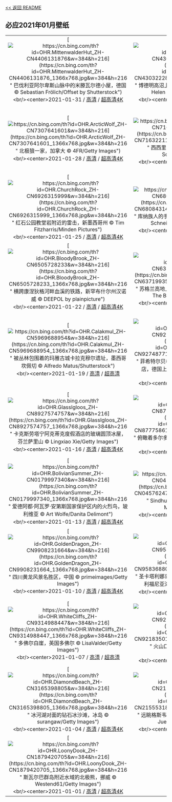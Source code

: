 [<< 返回 README](../../README.md)
## 必应2021年01月壁纸
||||
|:---:|:---:|:---:|
|[![https://cn.bing.com/th?id=OHR.MittenwalderHut_ZH-CN4406131876&w=384&h=216](https://cn.bing.com/th?id=OHR.MittenwalderHut_ZH-CN4406131876_1366x768.jpg&w=384&h=216 " &#10;巴伐利亚阿尔卑斯山脉中的米滕瓦尔德小屋，德国&#10;© Sebastian Frölich/Offset by Shutterstock")](https://cn.bing.com/search?q=%E5%B7%B4%E4%BC%90%E5%88%A9%E4%BA%9A%E9%98%BF%E5%B0%94%E5%8D%91%E6%96%AF%E5%B1%B1%E8%84%89%E4%B8%AD%E7%9A%84%E7%B1%B3%E6%BB%95%E7%93%A6%E5%B0%94%E5%BE%B7%E5%B0%8F%E5%B1%8B%EF%BC%8C%E5%BE%B7%E5%9B%BD&form=hpcapt&mkt=zh-cn&filters=HpDate:"20210131_1600")<br/><center>2021-01-31 / [高清](https://cn.bing.com/th?id=OHR.MittenwalderHut_ZH-CN4406131876_1920x1200.jpg&w=1920&h=1200) / [超高清4K](https://cn.bing.com/th?id=OHR.MittenwalderHut_ZH-CN4406131876_UHD.jpg&w=3840&h=2160)<center/>|[![https://cn.bing.com/th?id=OHR.BodminFrost_ZH-CN4303222848&w=384&h=216](https://cn.bing.com/th?id=OHR.BodminFrost_ZH-CN4303222848_1366x768.jpg&w=384&h=216 " &#10;博德明高沼上布朗威利山麓的废弃小屋，英格兰&#10;© Helen Hotson/Alamy Stock Photo")](https://cn.bing.com/search?q=%E5%8D%9A%E5%BE%B7%E6%98%8E%E9%AB%98%E6%B2%BC%E4%B8%8A%E5%B8%83%E6%9C%97%E5%A8%81%E5%88%A9%E5%B1%B1%E9%BA%93%E7%9A%84%E5%BA%9F%E5%BC%83%E5%B0%8F%E5%B1%8B%EF%BC%8C%E8%8B%B1%E6%A0%BC%E5%85%B0&form=hpcapt&mkt=zh-cn&filters=HpDate:"20210130_1600")<br/><center>2021-01-30 / [高清](https://cn.bing.com/th?id=OHR.BodminFrost_ZH-CN4303222848_1920x1200.jpg&w=1920&h=1200) / [超高清4K](https://cn.bing.com/th?id=OHR.BodminFrost_ZH-CN4303222848_UHD.jpg&w=3840&h=2160)<center/>|[![https://cn.bing.com/th?id=OHR.RedRobin_ZH-CN4148689161&w=384&h=216](https://cn.bing.com/th?id=OHR.RedRobin_ZH-CN4148689161_1366x768.jpg&w=384&h=216 " &#10;冬季暴风雪中的欧亚鸲，英格兰峰区国家公园&#10;© Ben Robson Hull Photography/Getty Images")](https://cn.bing.com/search?q=%E5%86%AC%E5%AD%A3%E6%9A%B4%E9%A3%8E%E9%9B%AA%E4%B8%AD%E7%9A%84%E6%AC%A7%E4%BA%9A%E9%B8%B2%EF%BC%8C%E8%8B%B1%E6%A0%BC%E5%85%B0%E5%B3%B0%E5%8C%BA%E5%9B%BD%E5%AE%B6%E5%85%AC%E5%9B%AD&form=hpcapt&mkt=zh-cn&filters=HpDate:"20210129_1600")<br/><center>2021-01-29 / [高清](https://cn.bing.com/th?id=OHR.RedRobin_ZH-CN4148689161_1920x1200.jpg&w=1920&h=1200) / [超高清](https://cn.bing.comhttps://cn.bing.com/th?id=OHR.RedRobin_ZH-CN4148689161_UHD.jpg)<center/>|
|[![https://cn.bing.com/th?id=OHR.ArcticWolf_ZH-CN7307641601&w=384&h=216](https://cn.bing.com/th?id=OHR.ArcticWolf_ZH-CN7307641601_1366x768.jpg&w=384&h=216 " &#10;北极狼一家，加拿大&#10;© 4FR/Getty Images")](https://cn.bing.com/search?q=%E5%8C%97%E6%9E%81%E7%8B%BC%E4%B8%80%E5%AE%B6%EF%BC%8C%E5%8A%A0%E6%8B%BF%E5%A4%A7&form=hpcapt&mkt=zh-cn&filters=HpDate:"20210128_1600")<br/><center>2021-01-28 / [高清](https://cn.bing.com/th?id=OHR.ArcticWolf_ZH-CN7307641601_1920x1200.jpg&w=1920&h=1200) / [超高清4K](https://cn.bing.com/th?id=OHR.ArcticWolf_ZH-CN7307641601_UHD.jpg&w=3840&h=2160)<center/>|[![https://cn.bing.com/th?id=OHR.Taormina_ZH-CN7163221115&w=384&h=216](https://cn.bing.com/th?id=OHR.Taormina_ZH-CN7163221115_1366x768.jpg&w=384&h=216 " &#10;西西里岛陶尔米纳，意大利&#10;© Juergen Schonnop/Getty Images")](https://cn.bing.com/search?q=%E8%A5%BF%E8%A5%BF%E9%87%8C%E5%B2%9B%E9%99%B6%E5%B0%94%E7%B1%B3%E7%BA%B3%EF%BC%8C%E6%84%8F%E5%A4%A7%E5%88%A9&form=hpcapt&mkt=zh-cn&filters=HpDate:"20210127_1600")<br/><center>2021-01-27 / [高清](https://cn.bing.com/th?id=OHR.Taormina_ZH-CN7163221115_1920x1200.jpg&w=1920&h=1200) / [超高清4K](https://cn.bing.com/th?id=OHR.Taormina_ZH-CN7163221115_UHD.jpg&w=3840&h=2160)<center/>|[![https://cn.bing.com/th?id=OHR.HeartAustralia_ZH-CN7049080558&w=384&h=216](https://cn.bing.com/th?id=OHR.HeartAustralia_ZH-CN7049080558_1366x768.jpg&w=384&h=216 " &#10;属于大堡礁的一部分的心形礁，澳大利亚昆士兰&#10;© Peter Adams/Offset by Shutterstock")](https://cn.bing.com/search?q=%E5%B1%9E%E4%BA%8E%E5%A4%A7%E5%A0%A1%E7%A4%81%E7%9A%84%E4%B8%80%E9%83%A8%E5%88%86%E7%9A%84%E5%BF%83%E5%BD%A2%E7%A4%81%EF%BC%8C%E6%BE%B3%E5%A4%A7%E5%88%A9%E4%BA%9A%E6%98%86%E5%A3%AB%E5%85%B0&form=hpcapt&mkt=zh-cn&filters=HpDate:"20210126_1600")<br/><center>2021-01-26 / [高清](https://cn.bing.com/th?id=OHR.HeartAustralia_ZH-CN7049080558_1920x1200.jpg&w=1920&h=1200) / [超高清4K](https://cn.bing.com/th?id=OHR.HeartAustralia_ZH-CN7049080558_UHD.jpg&w=3840&h=2160)<center/>|
|[![https://cn.bing.com/th?id=OHR.ChurchRock_ZH-CN6926315999&w=384&h=216](https://cn.bing.com/th?id=OHR.ChurchRock_ZH-CN6926315999_1366x768.jpg&w=384&h=216 " &#10;红石公园教堂岩附近的雷击，新墨西哥州&#10;© Tim Fitzharris/Minden Pictures")](https://cn.bing.com/search?q=%E7%BA%A2%E7%9F%B3%E5%85%AC%E5%9B%AD%E6%95%99%E5%A0%82%E5%B2%A9%E9%99%84%E8%BF%91%E7%9A%84%E9%9B%B7%E5%87%BB%EF%BC%8C%E6%96%B0%E5%A2%A8%E8%A5%BF%E5%93%A5%E5%B7%9E&form=hpcapt&mkt=zh-cn&filters=HpDate:"20210125_1600")<br/><center>2021-01-25 / [高清](https://cn.bing.com/th?id=OHR.ChurchRock_ZH-CN6926315999_1920x1200.jpg&w=1920&h=1200) / [超高清4K](https://cn.bing.com/th?id=OHR.ChurchRock_ZH-CN6926315999_UHD.jpg&w=3840&h=2160)<center/>|[![https://cn.bing.com/th?id=OHR.Molas_ZH-CN6808431428&w=384&h=216](https://cn.bing.com/th?id=OHR.Molas_ZH-CN6808431428_1366x768.jpg&w=384&h=216 " &#10;库纳族人的手工艺品，巴拿马圣布拉斯群岛&#10;© Lars Schneider/Tandem Stills + Motion")](https://cn.bing.com/search?q=%E5%BA%93%E7%BA%B3%E6%97%8F%E4%BA%BA%E7%9A%84%E6%89%8B%E5%B7%A5%E8%89%BA%E5%93%81%EF%BC%8C%E5%B7%B4%E6%8B%BF%E9%A9%AC%E5%9C%A3%E5%B8%83%E6%8B%89%E6%96%AF%E7%BE%A4%E5%B2%9B&form=hpcapt&mkt=zh-cn&filters=HpDate:"20210124_1600")<br/><center>2021-01-24 / [高清](https://cn.bing.com/th?id=OHR.Molas_ZH-CN6808431428_1920x1200.jpg&w=1920&h=1200) / [超高清4K](https://cn.bing.com/th?id=OHR.Molas_ZH-CN6808431428_UHD.jpg&w=3840&h=2160)<center/>|[![https://cn.bing.com/th?id=OHR.ChuDangYa_ZH-CN6673735912&w=384&h=216](https://cn.bing.com/th?id=OHR.ChuDangYa_ZH-CN6673735912_1366x768.jpg&w=384&h=216 " &#10;波来古市附近的Chu Dang Ya火山，越南嘉来&#10;© Quang Ngoc Nguyen/Alamy")](https://cn.bing.com/search?q=%E6%B3%A2%E6%9D%A5%E5%8F%A4%E5%B8%82%E9%99%84%E8%BF%91%E7%9A%84Chu&form=hpcapt&mkt=zh-cn&filters=HpDate:"20210123_1600")<br/><center>2021-01-23 / [高清](https://cn.bing.com/th?id=OHR.ChuDangYa_ZH-CN6673735912_1920x1200.jpg&w=1920&h=1200) / [超高清](https://cn.bing.comhttps://cn.bing.com/th?id=OHR.ChuDangYa_ZH-CN6673735912_UHD.jpg)<center/>|
|[![https://cn.bing.com/th?id=OHR.BloodyBrook_ZH-CN6505728233&w=384&h=216](https://cn.bing.com/th?id=OHR.BloodyBrook_ZH-CN6505728233_1366x768.jpg&w=384&h=216 " &#10;横跨康涅狄格河畔血溪的铁路，新罕布什尔州汉诺威&#10;© DEEPOL by plainpicture")](https://cn.bing.com/search?q=%E6%A8%AA%E8%B7%A8%E5%BA%B7%E6%B6%85%E7%8B%84%E6%A0%BC%E6%B2%B3%E7%95%94%E8%A1%80%E6%BA%AA%E7%9A%84%E9%93%81%E8%B7%AF%EF%BC%8C%E6%96%B0%E7%BD%95%E5%B8%83%E4%BB%80%E5%B0%94%E5%B7%9E%E6%B1%89%E8%AF%BA%E5%A8%81&form=hpcapt&mkt=zh-cn&filters=HpDate:"20210122_1600")<br/><center>2021-01-22 / [高清](https://cn.bing.com/th?id=OHR.BloodyBrook_ZH-CN6505728233_1920x1200.jpg&w=1920&h=1200) / [超高清4K](https://cn.bing.com/th?id=OHR.BloodyBrook_ZH-CN6505728233_UHD.jpg&w=3840&h=2160)<center/>|[![https://cn.bing.com/th?id=OHR.RSOakTree_ZH-CN6371993573&w=384&h=216](https://cn.bing.com/th?id=OHR.RSOakTree_ZH-CN6371993573_1366x768.jpg&w=384&h=216 " &#10;苏格兰高地上的欧亚红松鼠，苏格兰&#10;© Scotland: The Big Picture/Minden Pictures")](https://cn.bing.com/search?q=%E8%8B%8F%E6%A0%BC%E5%85%B0%E9%AB%98%E5%9C%B0%E4%B8%8A%E7%9A%84%E6%AC%A7%E4%BA%9A%E7%BA%A2%E6%9D%BE%E9%BC%A0%EF%BC%8C%E8%8B%8F%E6%A0%BC%E5%85%B0&form=hpcapt&mkt=zh-cn&filters=HpDate:"20210121_1600")<br/><center>2021-01-21 / [高清](https://cn.bing.com/th?id=OHR.RSOakTree_ZH-CN6371993573_1920x1200.jpg&w=1920&h=1200) / [超高清4K](https://cn.bing.com/th?id=OHR.RSOakTree_ZH-CN6371993573_UHD.jpg&w=3840&h=2160)<center/>|[![https://cn.bing.com/th?id=OHR.GentooLeap_ZH-CN6189428446&w=384&h=216](https://cn.bing.com/th?id=OHR.GentooLeap_ZH-CN6189428446_1366x768.jpg&w=384&h=216 " &#10;南极丹科岛附近的巴布亚企鹅&#10;© David Merron/Getty Images")](https://cn.bing.com/search?q=%E5%8D%97%E6%9E%81%E4%B8%B9%E7%A7%91%E5%B2%9B%E9%99%84%E8%BF%91%E7%9A%84%E5%B7%B4%E5%B8%83%E4%BA%9A%E4%BC%81%E9%B9%85&form=hpcapt&mkt=zh-cn&filters=HpDate:"20210120_1600")<br/><center>2021-01-20 / [高清](https://cn.bing.com/th?id=OHR.GentooLeap_ZH-CN6189428446_1920x1200.jpg&w=1920&h=1200) / [超高清](https://cn.bing.comhttps://cn.bing.com/th?id=OHR.GentooLeap_ZH-CN6189428446_UHD.jpg)<center/>|
|[![https://cn.bing.com/th?id=OHR.Calakmul_ZH-CN5969688954&w=384&h=216](https://cn.bing.com/th?id=OHR.Calakmul_ZH-CN5969688954_1366x768.jpg&w=384&h=216 " &#10;被丛林包围着的玛雅古城卡拉克穆尔遗址，墨西哥坎佩切&#10;© Alfredo Matus/Shutterstock")](https://cn.bing.com/search?q=%E8%A2%AB%E4%B8%9B%E6%9E%97%E5%8C%85%E5%9B%B4%E7%9D%80%E7%9A%84%E7%8E%9B%E9%9B%85%E5%8F%A4%E5%9F%8E%E5%8D%A1%E6%8B%89%E5%85%8B%E7%A9%86%E5%B0%94%E9%81%97%E5%9D%80%EF%BC%8C%E5%A2%A8%E8%A5%BF%E5%93%A5%E5%9D%8E%E4%BD%A9%E5%88%87&form=hpcapt&mkt=zh-cn&filters=HpDate:"20210119_1600")<br/><center>2021-01-19 / [高清](https://cn.bing.com/th?id=OHR.Calakmul_ZH-CN5969688954_1920x1200.jpg&w=1920&h=1200) / [超高清](https://cn.bing.comhttps://cn.bing.com/th?id=OHR.Calakmul_ZH-CN5969688954_UHD.jpg)<center/>|[![https://cn.bing.com/th?id=OHR.FichtelbergWinter_ZH-CN9274877146&w=384&h=216](https://cn.bing.com/th?id=OHR.FichtelbergWinter_ZH-CN9274877146_1366x768.jpg&w=384&h=216 " &#10;菲希特尔贝格山上的气象站和Fichtelberghaus酒店，德国上维森塔尔&#10;© Cornelia Dorr/eStock Photo")](https://cn.bing.com/search?q=%E8%8F%B2%E5%B8%8C%E7%89%B9%E5%B0%94%E8%B4%9D%E6%A0%BC%E5%B1%B1%E4%B8%8A%E7%9A%84%E6%B0%94%E8%B1%A1%E7%AB%99%E5%92%8CFichtelberghaus%E9%85%92%E5%BA%97%EF%BC%8C%E5%BE%B7%E5%9B%BD%E4%B8%8A%E7%BB%B4%E6%A3%AE%E5%A1%94%E5%B0%94&form=hpcapt&mkt=zh-cn&filters=HpDate:"20210118_1600")<br/><center>2021-01-18 / [高清](https://cn.bing.com/th?id=OHR.FichtelbergWinter_ZH-CN9274877146_1920x1200.jpg&w=1920&h=1200) / [超高清4K](https://cn.bing.com/th?id=OHR.FichtelbergWinter_ZH-CN9274877146_UHD.jpg&w=3840&h=2160)<center/>|[![https://cn.bing.com/th?id=OHR.PailonDelDiablo_ZH-CN9146230830&w=384&h=216](https://cn.bing.com/th?id=OHR.PailonDelDiablo_ZH-CN9146230830_1366x768.jpg&w=384&h=216 " &#10;巴尼奥斯附近的阿格杨瀑布，厄瓜多尔&#10;© Laura BC/Getty Images")](https://cn.bing.com/search?q=%E5%B7%B4%E5%B0%BC%E5%A5%A5%E6%96%AF%E9%99%84%E8%BF%91%E7%9A%84%E9%98%BF%E6%A0%BC%E6%9D%A8%E7%80%91%E5%B8%83%EF%BC%8C%E5%8E%84%E7%93%9C%E5%A4%9A%E5%B0%94&form=hpcapt&mkt=zh-cn&filters=HpDate:"20210117_1600")<br/><center>2021-01-17 / [高清](https://cn.bing.com/th?id=OHR.PailonDelDiablo_ZH-CN9146230830_1920x1200.jpg&w=1920&h=1200) / [超高清4K](https://cn.bing.com/th?id=OHR.PailonDelDiablo_ZH-CN9146230830_UHD.jpg&w=3840&h=2160)<center/>|
|[![https://cn.bing.com/th?id=OHR.GlassIgloos_ZH-CN8927574757&w=384&h=216](https://cn.bing.com/th?id=OHR.GlassIgloos_ZH-CN8927574757_1366x768.jpg&w=384&h=216 " &#10;卡克斯劳塔宁阿克蒂克度假酒店的玻璃圆顶冰屋，芬兰萨里山&#10;© Lingxiao Xie/Getty Images")](https://cn.bing.com/search?q=%E5%8D%A1%E5%85%8B%E6%96%AF%E5%8A%B3%E5%A1%94%E5%AE%81%E9%98%BF%E5%85%8B%E8%92%82%E5%85%8B%E5%BA%A6%E5%81%87%E9%85%92%E5%BA%97%E7%9A%84%E7%8E%BB%E7%92%83%E5%9C%86%E9%A1%B6%E5%86%B0%E5%B1%8B%EF%BC%8C%E8%8A%AC%E5%85%B0%E8%90%A8%E9%87%8C%E5%B1%B1&form=hpcapt&mkt=zh-cn&filters=HpDate:"20210116_1600")<br/><center>2021-01-16 / [高清](https://cn.bing.com/th?id=OHR.GlassIgloos_ZH-CN8927574757_1920x1200.jpg&w=1920&h=1200) / [超高清4K](https://cn.bing.com/th?id=OHR.GlassIgloos_ZH-CN8927574757_UHD.jpg&w=3840&h=2160)<center/>|[![https://cn.bing.com/th?id=OHR.ChateauBeynac_ZH-CN8777586167&w=384&h=216](https://cn.bing.com/th?id=OHR.ChateauBeynac_ZH-CN8777586167_1366x768.jpg&w=384&h=216 " &#10;俯瞰着多尔多涅河谷的贝纳克城堡，法国&#10;© Gareth Kirkland/Alamy")](https://cn.bing.com/search?q=%E4%BF%AF%E7%9E%B0%E7%9D%80%E5%A4%9A%E5%B0%94%E5%A4%9A%E6%B6%85%E6%B2%B3%E8%B0%B7%E7%9A%84%E8%B4%9D%E7%BA%B3%E5%85%8B%E5%9F%8E%E5%A0%A1%EF%BC%8C%E6%B3%95%E5%9B%BD&form=hpcapt&mkt=zh-cn&filters=HpDate:"20210115_1600")<br/><center>2021-01-15 / [高清](https://cn.bing.com/th?id=OHR.ChateauBeynac_ZH-CN8777586167_1920x1200.jpg&w=1920&h=1200) / [超高清4K](https://cn.bing.com/th?id=OHR.ChateauBeynac_ZH-CN8777586167_UHD.jpg&w=3840&h=2160)<center/>|[![https://cn.bing.com/th?id=OHR.BrightonSnow_ZH-CN0309526170&w=384&h=216](https://cn.bing.com/th?id=OHR.BrightonSnow_ZH-CN0309526170_1366x768.jpg&w=384&h=216 " &#10;布莱顿-霍夫被雪覆盖的海滩小屋，英国&#10;© Tim Jones/Alamy")](https://cn.bing.com/search?q=%E5%B8%83%E8%8E%B1%E9%A1%BF-%E9%9C%8D%E5%A4%AB%E8%A2%AB%E9%9B%AA%E8%A6%86%E7%9B%96%E7%9A%84%E6%B5%B7%E6%BB%A9%E5%B0%8F%E5%B1%8B%EF%BC%8C%E8%8B%B1%E5%9B%BD&form=hpcapt&mkt=zh-cn&filters=HpDate:"20210114_1600")<br/><center>2021-01-14 / [高清](https://cn.bing.com/th?id=OHR.BrightonSnow_ZH-CN0309526170_1920x1200.jpg&w=1920&h=1200) / [超高清4K](https://cn.bing.com/th?id=OHR.BrightonSnow_ZH-CN0309526170_UHD.jpg&w=3840&h=2160)<center/>|
|[![https://cn.bing.com/th?id=OHR.BolivianSummer_ZH-CN0179997340&w=384&h=216](https://cn.bing.com/th?id=OHR.BolivianSummer_ZH-CN0179997340_1366x768.jpg&w=384&h=216 " &#10;爱德阿都·阿瓦罗·安第斯国家保护区内的火烈鸟，玻利维亚&#10;© Art Wolfe/Danita Delimont")](https://cn.bing.com/search?q=%E7%88%B1%E5%BE%B7%E9%98%BF%E9%83%BD%C2%B7%E9%98%BF%E7%93%A6%E7%BD%97%C2%B7%E5%AE%89%E7%AC%AC%E6%96%AF%E5%9B%BD%E5%AE%B6%E4%BF%9D%E6%8A%A4%E5%8C%BA%E5%86%85%E7%9A%84%E7%81%AB%E7%83%88%E9%B8%9F%EF%BC%8C%E7%8E%BB%E5%88%A9%E7%BB%B4%E4%BA%9A&form=hpcapt&mkt=zh-cn&filters=HpDate:"20210113_1600")<br/><center>2021-01-13 / [高清](https://cn.bing.com/th?id=OHR.BolivianSummer_ZH-CN0179997340_1920x1200.jpg&w=1920&h=1200) / [超高清4K](https://cn.bing.com/th?id=OHR.BolivianSummer_ZH-CN0179997340_UHD.jpg&w=3840&h=2160)<center/>|[![https://cn.bing.com/th?id=OHR.SeaFort_ZH-CN0457624725&w=384&h=216](https://cn.bing.com/th?id=OHR.SeaFort_ZH-CN0457624725_1366x768.jpg&w=384&h=216 " &#10;Sindhudurg堡，印度马哈拉施特拉邦&#10;© MovingMaratha/Alamy")](https://cn.bing.com/search?q=Sindhudurg%E5%A0%A1%EF%BC%8C%E5%8D%B0%E5%BA%A6%E9%A9%AC%E5%93%88%E6%8B%89%E6%96%BD%E7%89%B9%E6%8B%89%E9%82%A6&form=hpcapt&mkt=zh-cn&filters=HpDate:"20210112_1600")<br/><center>2021-01-12 / [高清](https://cn.bing.com/th?id=OHR.SeaFort_ZH-CN0457624725_1920x1200.jpg&w=1920&h=1200) / [超高清4K](https://cn.bing.com/th?id=OHR.SeaFort_ZH-CN0457624725_UHD.jpg&w=3840&h=2160)<center/>|[![https://cn.bing.com/th?id=OHR.SierraNevada_ZH-CN0564237735&w=384&h=216](https://cn.bing.com/th?id=OHR.SierraNevada_ZH-CN0564237735_1366x768.jpg&w=384&h=216 " &#10;Pradollano滑雪站，西班牙内华达山脉国家公园&#10;© NTCo/iStock/Getty Images Plus")](https://cn.bing.com/search?q=Pradollano%E6%BB%91%E9%9B%AA%E7%AB%99%EF%BC%8C%E8%A5%BF%E7%8F%AD%E7%89%99%E5%86%85%E5%8D%8E%E8%BE%BE%E5%B1%B1%E8%84%89%E5%9B%BD%E5%AE%B6%E5%85%AC%E5%9B%AD&form=hpcapt&mkt=zh-cn&filters=HpDate:"20210111_1600")<br/><center>2021-01-11 / [高清](https://cn.bing.com/th?id=OHR.SierraNevada_ZH-CN0564237735_1920x1200.jpg&w=1920&h=1200) / [超高清4K](https://cn.bing.com/th?id=OHR.SierraNevada_ZH-CN0564237735_UHD.jpg&w=3840&h=2160)<center/>|
|[![https://cn.bing.com/th?id=OHR.GoldenDragon_ZH-CN9908231664&w=384&h=216](https://cn.bing.com/th?id=OHR.GoldenDragon_ZH-CN9908231664_1366x768.jpg&w=384&h=216 " &#10;四川黄龙风景名胜区，中国&#10;© primeimages/Getty Images")](https://cn.bing.com/search?q=%E5%9B%9B%E5%B7%9D%E9%BB%84%E9%BE%99%E9%A3%8E%E6%99%AF%E5%90%8D%E8%83%9C%E5%8C%BA%EF%BC%8C%E4%B8%AD%E5%9B%BD&form=hpcapt&mkt=zh-cn&filters=HpDate:"20210110_1600")<br/><center>2021-01-10 / [高清](https://cn.bing.com/th?id=OHR.GoldenDragon_ZH-CN9908231664_1920x1200.jpg&w=1920&h=1200) / [超高清4K](https://cn.bing.com/th?id=OHR.GoldenDragon_ZH-CN9908231664_UHD.jpg&w=3840&h=2160)<center/>|[![https://cn.bing.com/th?id=OHR.SpanishSeaSlug_ZH-CN9583688017&w=384&h=216](https://cn.bing.com/th?id=OHR.SpanishSeaSlug_ZH-CN9583688017_1366x768.jpg&w=384&h=216 " &#10;圣卡塔利娜岛附近海藻上的西班牙披肩海蛞蝓，加利福尼亚海峡群岛&#10;© WaterFrame/Alamy")](https://cn.bing.com/search?q=%E5%9C%A3%E5%8D%A1%E5%A1%94%E5%88%A9%E5%A8%9C%E5%B2%9B%E9%99%84%E8%BF%91%E6%B5%B7%E8%97%BB%E4%B8%8A%E7%9A%84%E8%A5%BF%E7%8F%AD%E7%89%99%E6%8A%AB%E8%82%A9%E6%B5%B7%E8%9B%9E%E8%9D%93%EF%BC%8C%E5%8A%A0%E5%88%A9%E7%A6%8F%E5%B0%BC%E4%BA%9A%E6%B5%B7%E5%B3%A1%E7%BE%A4%E5%B2%9B&form=hpcapt&mkt=zh-cn&filters=HpDate:"20210109_1600")<br/><center>2021-01-09 / [高清](https://cn.bing.com/th?id=OHR.SpanishSeaSlug_ZH-CN9583688017_1920x1200.jpg&w=1920&h=1200) / [超高清4K](https://cn.bing.com/th?id=OHR.SpanishSeaSlug_ZH-CN9583688017_UHD.jpg&w=3840&h=2160)<center/>|[![https://cn.bing.com/th?id=OHR.FoucaultsPendulum_ZH-CN9435794626&w=384&h=216](https://cn.bing.com/th?id=OHR.FoucaultsPendulum_ZH-CN9435794626_1366x768.jpg&w=384&h=216 " &#10;巴黎先贤祠内的傅科摆，法国&#10;© Adolf/Adobe Stock")](https://cn.bing.com/search?q=%E5%B7%B4%E9%BB%8E%E5%85%88%E8%B4%A4%E7%A5%A0%E5%86%85%E7%9A%84%E5%82%85%E7%A7%91%E6%91%86%EF%BC%8C%E6%B3%95%E5%9B%BD&form=hpcapt&mkt=zh-cn&filters=HpDate:"20210108_1600")<br/><center>2021-01-08 / [高清](https://cn.bing.com/th?id=OHR.FoucaultsPendulum_ZH-CN9435794626_1920x1200.jpg&w=1920&h=1200) / [超高清4K](https://cn.bing.com/th?id=OHR.FoucaultsPendulum_ZH-CN9435794626_UHD.jpg&w=3840&h=2160)<center/>|
|[![https://cn.bing.com/th?id=OHR.WhiteCliffs_ZH-CN9314988447&w=384&h=216](https://cn.bing.com/th?id=OHR.WhiteCliffs_ZH-CN9314988447_1366x768.jpg&w=384&h=216 " &#10;多佛尔白崖，英国多佛尔&#10;© LisaValder/Getty Images")](https://cn.bing.com/search?q=%E5%A4%9A%E4%BD%9B%E5%B0%94%E7%99%BD%E5%B4%96%EF%BC%8C%E8%8B%B1%E5%9B%BD%E5%A4%9A%E4%BD%9B%E5%B0%94&form=hpcapt&mkt=zh-cn&filters=HpDate:"20210107_1600")<br/><center>2021-01-07 / [高清](https://cn.bing.com/th?id=OHR.WhiteCliffs_ZH-CN9314988447_1920x1200.jpg&w=1920&h=1200) / [超高清](https://cn.bing.comhttps://cn.bing.com/th?id=OHR.WhiteCliffs_ZH-CN9314988447_UHD.jpg)<center/>|[![https://cn.bing.com/th?id=OHR.SnowCraterLake_ZH-CN9218350129&w=384&h=216](https://cn.bing.com/th?id=OHR.SnowCraterLake_ZH-CN9218350129_1366x768.jpg&w=384&h=216 " &#10;火山口湖，俄勒冈州&#10;© Steve Bloom Images/Alamy")](https://cn.bing.com/search?q=%E7%81%AB%E5%B1%B1%E5%8F%A3%E6%B9%96%EF%BC%8C%E4%BF%84%E5%8B%92%E5%86%88%E5%B7%9E&form=hpcapt&mkt=zh-cn&filters=HpDate:"20210106_1600")<br/><center>2021-01-06 / [高清](https://cn.bing.com/th?id=OHR.SnowCraterLake_ZH-CN9218350129_1920x1200.jpg&w=1920&h=1200) / [超高清4K](https://cn.bing.com/th?id=OHR.SnowCraterLake_ZH-CN9218350129_UHD.jpg&w=3840&h=2160)<center/>|[![https://cn.bing.com/th?id=OHR.RedFrontMacaw_ZH-CN6432596112&w=384&h=216](https://cn.bing.com/th?id=OHR.RedFrontMacaw_ZH-CN6432596112_1366x768.jpg&w=384&h=216 " &#10;奥梅雷克的红额金刚鹦鹉，玻利维亚科恰班巴&#10;© Bernard Castelein/Minden Pictures")](https://cn.bing.com/search?q=%E5%A5%A5%E6%A2%85%E9%9B%B7%E5%85%8B%E7%9A%84%E7%BA%A2%E9%A2%9D%E9%87%91%E5%88%9A%E9%B9%A6%E9%B9%89%EF%BC%8C%E7%8E%BB%E5%88%A9%E7%BB%B4%E4%BA%9A%E7%A7%91%E6%81%B0%E7%8F%AD%E5%B7%B4&form=hpcapt&mkt=zh-cn&filters=HpDate:"20210105_1600")<br/><center>2021-01-05 / [高清](https://cn.bing.com/th?id=OHR.RedFrontMacaw_ZH-CN6432596112_1920x1200.jpg&w=1920&h=1200) / [超高清4K](https://cn.bing.com/th?id=OHR.RedFrontMacaw_ZH-CN6432596112_UHD.jpg&w=3840&h=2160)<center/>|
|[![https://cn.bing.com/th?id=OHR.DiamondBeach_ZH-CN3165398805&w=384&h=216](https://cn.bing.com/th?id=OHR.DiamondBeach_ZH-CN3165398805_1366x768.jpg&w=384&h=216 " &#10;冰河湖对面的钻石冰沙滩，冰岛&#10;© surangaw/Getty Images")](https://cn.bing.com/search?q=%E5%86%B0%E6%B2%B3%E6%B9%96%E5%AF%B9%E9%9D%A2%E7%9A%84%E9%92%BB%E7%9F%B3%E5%86%B0%E6%B2%99%E6%BB%A9%EF%BC%8C%E5%86%B0%E5%B2%9B&form=hpcapt&mkt=zh-cn&filters=HpDate:"20210104_1600")<br/><center>2021-01-04 / [高清](https://cn.bing.com/th?id=OHR.DiamondBeach_ZH-CN3165398805_1920x1200.jpg&w=1920&h=1200) / [超高清4K](https://cn.bing.com/th?id=OHR.DiamondBeach_ZH-CN3165398805_UHD.jpg&w=3840&h=2160)<center/>|[![https://cn.bing.com/th?id=OHR.Goessweinstein_ZH-CN2155531895&w=384&h=216](https://cn.bing.com/th?id=OHR.Goessweinstein_ZH-CN2155531895_1366x768.jpg&w=384&h=216 " &#10;远眺格斯韦因斯泰因村和格斯韦因斯泰因城堡&#10;© Juergen Sack/Getty Images")](https://cn.bing.com/search?q=%E8%BF%9C%E7%9C%BA%E6%A0%BC%E6%96%AF%E9%9F%A6%E5%9B%A0%E6%96%AF%E6%B3%B0%E5%9B%A0%E6%9D%91%E5%92%8C%E6%A0%BC%E6%96%AF%E9%9F%A6%E5%9B%A0%E6%96%AF%E6%B3%B0%E5%9B%A0%E5%9F%8E%E5%A0%A1&form=hpcapt&mkt=zh-cn&filters=HpDate:"20210103_1600")<br/><center>2021-01-03 / [高清](https://cn.bing.com/th?id=OHR.Goessweinstein_ZH-CN2155531895_1920x1200.jpg&w=1920&h=1200) / [超高清4K](https://cn.bing.com/th?id=OHR.Goessweinstein_ZH-CN2155531895_UHD.jpg&w=3840&h=2160)<center/>|[![https://cn.bing.com/th?id=OHR.LargestCave_ZH-CN2069899703&w=384&h=216](https://cn.bing.com/th?id=OHR.LargestCave_ZH-CN2069899703_1366x768.jpg&w=384&h=216 " &#10;峰牙－己榜国家公园中的韩松洞，越南&#10;© David A Knight/Shutterstock")](https://cn.bing.com/search?q=%E5%B3%B0%E7%89%99%EF%BC%8D%E5%B7%B1%E6%A6%9C%E5%9B%BD%E5%AE%B6%E5%85%AC%E5%9B%AD%E4%B8%AD%E7%9A%84%E9%9F%A9%E6%9D%BE%E6%B4%9E%EF%BC%8C%E8%B6%8A%E5%8D%97&form=hpcapt&mkt=zh-cn&filters=HpDate:"20210102_1600")<br/><center>2021-01-02 / [高清](https://cn.bing.com/th?id=OHR.LargestCave_ZH-CN2069899703_1920x1200.jpg&w=1920&h=1200) / [超高清4K](https://cn.bing.com/th?id=OHR.LargestCave_ZH-CN2069899703_UHD.jpg&w=3840&h=2160)<center/>|
|[![https://cn.bing.com/th?id=OHR.LoonyDook_ZH-CN1879420705&w=384&h=216](https://cn.bing.com/th?id=OHR.LoonyDook_ZH-CN1879420705_1366x768.jpg&w=384&h=216 " &#10;斯瓦尔巴群岛附近水域的北极熊，挪威&#10;© Westend61/Getty Images")](https://cn.bing.com/search?q=%E6%96%AF%E7%93%A6%E5%B0%94%E5%B7%B4%E7%BE%A4%E5%B2%9B%E9%99%84%E8%BF%91%E6%B0%B4%E5%9F%9F%E7%9A%84%E5%8C%97%E6%9E%81%E7%86%8A%EF%BC%8C%E6%8C%AA%E5%A8%81&form=hpcapt&mkt=zh-cn&filters=HpDate:"20210101_1600")<br/><center>2021-01-01 / [高清](https://cn.bing.com/th?id=OHR.LoonyDook_ZH-CN1879420705_1920x1200.jpg&w=1920&h=1200) / [超高清4K](https://cn.bing.com/th?id=OHR.LoonyDook_ZH-CN1879420705_UHD.jpg&w=3840&h=2160)<center/>